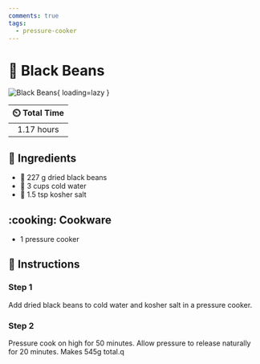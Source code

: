 ```yaml
---
comments: true
tags:
  - pressure-cooker
---
```

# :canned_food: Black Beans

![Black Beans](../assets/images/black-beans.jpg){ loading=lazy }

| :timer_clock: Total Time |
|:-----------------------: |
| 1.17 hours |

## :salt: Ingredients

- :canned_food: 227 g dried black beans
- :ice_cube: 3 cups cold water
- :salt: 1.5 tsp kosher salt

## :cooking: Cookware

- 1 pressure cooker

## :pencil: Instructions

### Step 1

Add dried black beans to cold water and kosher salt in a pressure cooker.

### Step 2

Pressure cook on high for 50 minutes. Allow pressure to release naturally for 20 minutes. Makes 545g total.q
